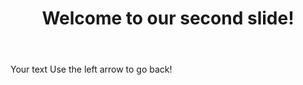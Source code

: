 ﻿---
layout: slide
title: "Welcome to our second slide!"
---
Your text
Use the left arrow to go back!